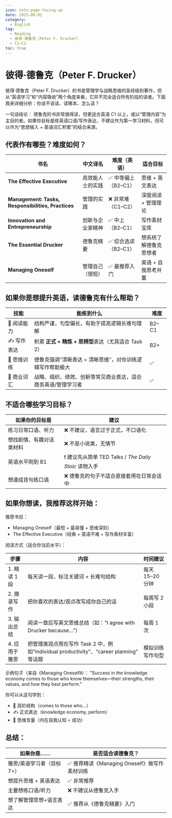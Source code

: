 ```yaml
---
icon: noto:page-facing-up
date: 2025-08-02
category:
  - English
tag:
  - Reading
  - 彼得·德鲁克（Peter F. Drucker）
  - C1~C2
toc: true
---
```


# 彼得·德鲁克（Peter F. Drucker）

彼得·德鲁克（Peter F. Drucker）的书是管理学与战略思维的圣经级别著作，但从“英语学习”和“内容吸收”两个角度来看，它并不完全适合所有阶段的读者。下面我来详细分析：你该不该读、读哪本、怎么读？

一句话结论：
德鲁克的书非常值得读，但更适合英语 C1 以上，或以“管理内容”为主目的者。如果你目标是练英语口语/写作表达，不建议作为第一学习材料，但可以作为“思想输入 + 英语词汇积累”的结合来源。

## 代表作有哪些？难度如何？

| 书名                                               | 中文译名         | 难度（英语）         | 适合目标               |
| -------------------------------------------------- | ---------------- | -------------------- | ---------------------- |
| **The Effective Executive**                        | 高效能人士的实践 | ✅ 中等偏上（B2–C1） | 思维 + 英文表达        |
| **Management: Tasks, Responsibilities, Practices** | 管理的实践       | ❌ 非常难（C1–C2）   | 深度阅读 + 管理理论    |
| **Innovation and Entrepreneurship**                | 创新与企业家精神 | ✅ 中上（B2–C1）     | 写作素材宝库           |
| **The Essential Drucker**                          | 德鲁克精要       | ✅ 综合选读（B2–C1） | 想系统了解德鲁克思想者 |
| **Managing Oneself**                               | 管理自己（很短） | ✅ 最推荐入门        | 英语 + 自我思考并重    |

## 如果你是想提升英语，读德鲁克有什么帮助？

| 技能        | 能练到什么                                                    | 难度  |
| ----------- | ------------------------------------------------------------- | ----- |
| 📖 阅读能力 | 结构严谨，句型偏长，有助于提高逻辑长难句理解                  | B2–C1 |
| ✍️ 写作表达 | 积累 **正式 + 精炼 + 思辨型**表达（尤其适合 Task 2）          | B2+   |
| 🎯 思维训练 | 德鲁克强调“清晰表达 = 清晰思维”，对你训练逻辑写作帮助极大     | ✅    |
| 💼 商业词汇 | 战略、组织、绩效、创新等常见商业表达，适合商务英语/管理学习者 | ✅    |

## 不适合哪些学习目标？

| 如果你的目标是           | 建议                                                   |
| ------------------------ | ------------------------------------------------------ |
| 练习日常口语、听力       | ❌ 不建议，语言过于正式，不口语化                      |
| 想找剧情、有趣对话类材料 | ❌ 不是小说类，无情节                                  |
| 英语水平刚到 B1          | ❗ 建议先从简单 TED Talks / _The Daily Stoic_ 读物入手 |
| 想速成背句练口语         | ❌ 德鲁克的句子不适合直接套用在日常会话中              |

## 如果你想读，我推荐这样开始：

推荐书目：

- Managing Oneself（最短 + 最易懂 + 思维深刻）
- The Effective Executive（经典 + 英语不难 + 写作素材丰富）

阅读方式（适合你当前水平）：

| 步骤          | 内容                                                                                    | 时间建议         |
| ------------- | --------------------------------------------------------------------------------------- | ---------------- |
| 1. 精读 1 段  | 每天读一段，标注关键词 + 长难句结构                                                     | 每天 15–20 分钟  |
| 2. 摘录写作   | 把你喜欢的表达/观点改写成你自己的话                                                     | 每周写 2 小段    |
| 3. 输出总结   | 阅读一章后写英文思维总结（如：“I agree with Drucker because…”）                         | 每周 1 次        |
| 4. 应用于雅思 | 把管理类观点用在写作 Task 2 中，例如“individual productivity”、“career planning” 等话题 | 模拟训练写作句型 |

示例句子（来自《Managing Oneself》）：
"Success in the knowledge economy comes to those who know themselves—their strengths, their values, and how they best perform."

你可以从这句学到：

- 🎯 高阶结构（comes to those who...）
- ✍️ 正式表达（knowledge economy, perform）
- 🧠 思维含量（内在自我认知 = 成功）

## 总结：

| 如果你是……                 | 是否适合读德鲁克？                            |
| -------------------------- | --------------------------------------------- |
| 雅思/英语学习者（目标 7+） | ✅ 推荐精读《Managing Oneself》做写作素材训练 |
| 想提升思维 + 英语表达      | ✅ 非常推荐                                   |
| 主要想练口语/听力          | ❌ 不建议从德鲁克入手                         |
| 想了解管理思想+语言表达    | ✅ 推荐从《德鲁克精要》入门                   |
